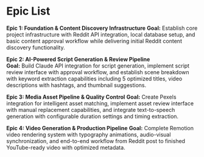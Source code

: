 # Epic List

**Epic 1: Foundation & Content Discovery Infrastructure**
**Goal:** Establish core project infrastructure with Reddit API integration, local database setup, and basic content approval workflow while delivering initial Reddit content discovery functionality.

**Epic 2: AI-Powered Script Generation & Review Pipeline**  
**Goal:** Build Claude API integration for script generation, implement script review interface with approval workflow, and establish scene breakdown with keyword extraction capabilities including 5 optimized titles, video descriptions with hashtags, and thumbnail suggestions.

**Epic 3: Media Asset Pipeline & Quality Control**
**Goal:** Create Pexels integration for intelligent asset matching, implement asset review interface with manual replacement capabilities, and integrate text-to-speech generation with configurable duration settings and timing extraction.

**Epic 4: Video Generation & Production Pipeline**
**Goal:** Complete Remotion video rendering system with typography animations, audio-visual synchronization, and end-to-end workflow from Reddit post to finished YouTube-ready video with optimized metadata.
